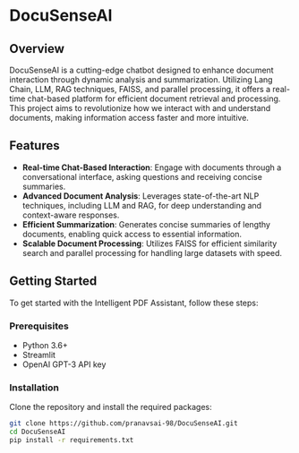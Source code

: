 # DocuSenseAI

## Overview
DocuSenseAI is a cutting-edge chatbot designed to enhance document interaction through dynamic analysis and summarization. Utilizing Lang Chain, LLM, RAG techniques, FAISS, and parallel processing, it offers a real-time chat-based platform for efficient document retrieval and processing. This project aims to revolutionize how we interact with and understand documents, making information access faster and more intuitive.

## Features
- **Real-time Chat-Based Interaction**: Engage with documents through a conversational interface, asking questions and receiving concise summaries.
- **Advanced Document Analysis**: Leverages state-of-the-art NLP techniques, including LLM and RAG, for deep understanding and context-aware responses.
- **Efficient Summarization**: Generates concise summaries of lengthy documents, enabling quick access to essential information.
- **Scalable Document Processing**: Utilizes FAISS for efficient similarity search and parallel processing for handling large datasets with speed.

## Getting Started
To get started with the Intelligent PDF Assistant, follow these steps:

### Prerequisites
- Python 3.6+
- Streamlit
- OpenAI GPT-3 API key

### Installation
Clone the repository and install the required packages:
```bash
git clone https://github.com/pranavsai-98/DocuSenseAI.git
cd DocuSenseAI
pip install -r requirements.txt
